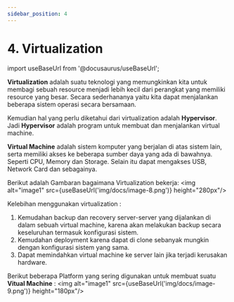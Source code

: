 ```yaml
---
sidebar_position: 4
---
```


# 4. Virtualization  

import useBaseUrl from '@docusaurus/useBaseUrl';

**Virtualization** adalah suatu teknologi yang memungkinkan kita untuk membagi sebuah resource menjadi lebih kecil dari perangkat yang memiliki resource yang besar. 
Secara sederhananya yaitu kita dapat menjalankan beberapa sistem operasi secara bersamaan.

Kemudian hal yang perlu diketahui dari virtualization adalah **Hypervisor**. 
Jadi **Hypervisor** adalah program untuk membuat dan menjalankan virtual machine.

**Virtual Machine** adalah sistem komputer yang berjalan di atas sistem lain, serta memiliki akses ke beberapa sumber daya yang ada di bawahnya. Seperti CPU, Memory dan Storage. Selain itu dapat mengakses USB, Network Card dan sebagainya.

Berikut adalah Gambaran bagaimana Virtualization bekerja:
<img alt="image1" src={useBaseUrl('img/docs/image-8.png')} height="280px"/>

Kelebihan menggunakan virtualization :
1. Kemudahan backup dan recovery server-server yang dijalankan di dalam sebuah virtual machine, karena akan melakukan backup secara keseluruhan termasuk konfigurasi sistem.
2. Kemudahan deployment karena dapat di clone sebanyak mungkin dengan konfigurasi sistem yang sama.
3. Dapat memindahkan virtual machine ke server lain jika terjadi kerusakan hardware.

Berikut beberapa Platform yang sering digunakan untuk membuat suatu **Vitual Machine** :
  <img alt="image1" src={useBaseUrl('img/docs/image-9.png')} height="180px"/>
